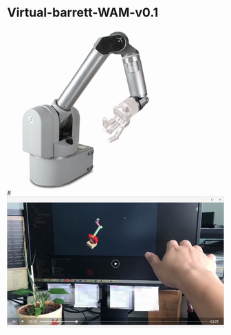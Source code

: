 # Virtual-barrett-WAM-v0.1
#![](https://github.com/Lohnwave/Virtual-barrett-WAM-v0.1/raw/master/fig0.png)
![](https://github.com/Lohnwave/Virtual-barrett-WAM-v0.1/raw/master/fig1.png)

